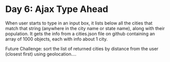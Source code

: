 # Day 6: Ajax Type Ahead

When user starts to type in an input box, it lists below all the cities that match that string (anywhere in the city name or state name), along with their population.
It gets the info from a cities.json file on github containing an array of 1000 objects, each with info about 1 city.

Future Challenge: sort the list of returned cities by distance from the user (closest first) using geolocation....